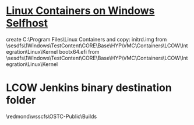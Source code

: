 # [Linux Containers on Windows Selfhost](https://osgwiki.com/wiki/Linux_Containers_on_Windows_Selfhost)

create C:\Program Files\Linux Containers and copy: 
initrd.img from \\sesdfs\1Windows\TestContent\CORE\Base\HYP\VMC\Containers\LCOW\Integration\Linux\Kernel
bootx64.efi from \\sesdfs\1Windows\TestContent\CORE\Base\HYP\VMC\Containers\LCOW\Integration\Linux\Kernel

# LCOW Jenkins binary destination folder

\\redmond\wsscfs\OSTC-Public\Builds
